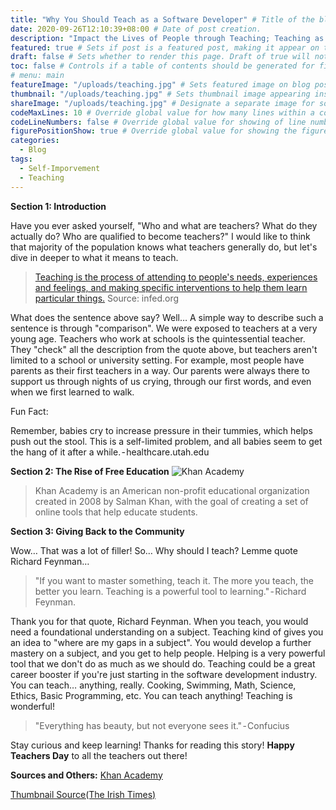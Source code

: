 ```yaml
---
title: "Why You Should Teach as a Software Developer" # Title of the blog post.
date: 2020-09-26T12:10:39+08:00 # Date of post creation.
description: "Impact the Lives of People through Teaching; Teaching as a software developer" # Description used for search engine.
featured: true # Sets if post is a featured post, making it appear on the sidebar. A featured post won't be listed on the sidebar if it's the current page
draft: false # Sets whether to render this page. Draft of true will not be rendered.
toc: false # Controls if a table of contents should be generated for first-level links automatically.
# menu: main
featureImage: "/uploads/teaching.jpg" # Sets featured image on blog post.
thumbnail: "/uploads/teaching.jpg" # Sets thumbnail image appearing inside card on homepage.
shareImage: "/uploads/teaching.jpg" # Designate a separate image for social media sharing.
codeMaxLines: 10 # Override global value for how many lines within a code block before auto-collapsing.
codeLineNumbers: false # Override global value for showing of line numbers within code block.
figurePositionShow: true # Override global value for showing the figure label.
categories:
  - Blog
tags:
  - Self-Imporvement
  - Teaching
---
```


**Section 1: Introduction**

Have you ever asked yourself, "Who and what are teachers? What do they actually do? Who are qualified to become teachers?" I would like to think that majority of the population knows what teachers generally do, but let's dive in deeper to what it means to teach.

> [Teaching is the process of attending to people's needs, experiences and feelings, and making specific interventions to help them learn particular things.](https://infed.org/what-is-teaching/)
> Source: infed.org

What does the sentence above say? Well… A simple way to describe such a sentence is through "comparison". We were exposed to teachers at a very young age. Teachers who work at schools is the quintessential teacher. They "check" all the description from the quote above, but teachers aren't limited to a school or university setting. For example, most people have parents as their first teachers in a way. Our parents were always there to support us through nights of us crying, through our first words, and even when we first learned to walk.

Fun Fact:

Remember, babies cry to increase pressure in their tummies, which helps push out the stool. This is a self-limited problem, and all babies seem to get the hang of it after a while. - healthcare.utah.edu

**Section 2: The Rise of Free Education**
![Khan Academy](https://cdn.kastatic.org/images/khan-logo-dark-background-2.png "Khan Academy")

> Khan Academy is an American non-profit educational organization created in 2008 by Salman Khan, with the goal of creating a set of online tools that help educate students.

**Section 3: Giving Back to the Community**

Wow… That was a lot of filler! So… Why should I teach? Lemme quote Richard Feynman…

> "If you want to master something, teach it. The more you teach, the better you learn. Teaching is a powerful tool to learning." - Richard Feynman.

Thank you for that quote, Richard Feynman. When you teach, you would need a foundational understanding on a subject. Teaching kind of gives you an idea to "where are my gaps in a subject". You would develop a further mastery on a subject, and you get to help people. Helping is a very powerful tool that we don't do as much as we should do. Teaching could be a great career booster if you're just starting in the software development industry. You can teach… anything, really. Cooking, Swimming, Math, Science, Ethics, Basic Programming, etc. You can teach anything! Teaching is wonderful!

> "Everything has beauty, but not everyone sees it." - Confucius

Stay curious and keep learning!
Thanks for reading this story! **Happy Teachers Day** to all the teachers out there!

**Sources and Others:**
[Khan Academy](https://khanacademy.org)

[Thumbnail Source(The Irish Times)](https://www.irishtimes.com/life-and-style/abroad/working-abroad/teaching-abroad-how-and-where-to-find-a-job-1.2933071)